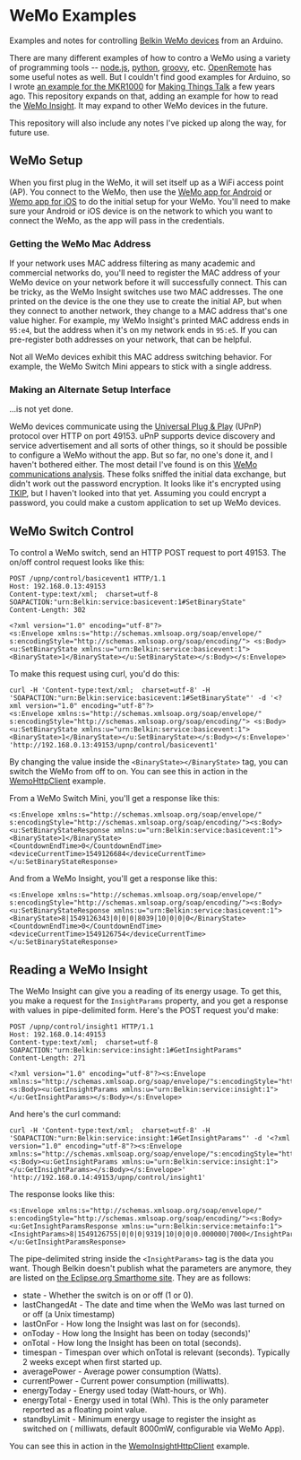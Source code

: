 # WeMo Examples

Examples and notes for controlling [Belkin WeMo devices](https://www.belkin.com/us/Products/home-automation/c/wemo-home-automation/) from an Arduino.

There are many different examples of how to contro a WeMo using a variety of programming tools -- [node.js](https://www.npmjs.com/package/wemo-client), [python](https://ouimeaux.readthedocs.io/en/latest/#), [groovy](https://objectpartners.com/2014/03/25/a-groovy-time-with-upnp-and-wemo/), etc. [OpenRemote](https://github.com/openremote/Documentation/wiki/Belkin-WeMo) has some useful notes as well. But I couldn't find good examples for  Arduino, so I wrote [an example for the MKR1000](https://github.com/tigoe/MakingThingsTalk2/tree/master/3rd_edition/chapter9/WemoHttpClient) for [Making Things Talk](https://www.makingthingstalk.com) a few years ago. This repository expands on that, adding an example for how to read the [WeMo Insight](https://www.belkin.com/us/p/P-F7C029/). It may expand to other WeMo devices in the future. 

This repository will also include any notes I've picked up along the way, for future use.

## WeMo Setup

When you first plug in the WeMo, it will set itself up as a WiFi access point (AP).  You connect to the WeMo, then use the [WeMo app for Android](https://play.google.com/store/apps/details?id=com.belkin.wemoandroid&hl=en_US) or [Wemo app for iOS](https://itunes.apple.com/us/app/wemo/id511376996?mt=8) to do the initial setup for your WeMo. You'll need to make sure your Android or iOS device is on the network to which you want to connect the WeMo, as the app will pass in the credentials. 

### Getting the WeMo Mac Address

If your network uses MAC address filtering as many academic and commercial networks do, you'll need to register the MAC address of your WeMo device  on your network before it will successfully connect. This can be tricky, as the WeMo Insight switches use two MAC addresses. The one printed on the device is the one they use to create the initial AP, but when they connect to another network, they change to a MAC address that's one value higher. For example, my WeMo Insight's printed MAC address ends in `95:e4`, but the address when it's on my network ends in `95:e5`. If you can pre-register both addresses on your network, that can be helpful. 

Not all WeMo devices exhibit this MAC address switching behavior. For example, the WeMo Switch Mini appears to stick with a single address.

### Making an Alternate Setup Interface

...is not yet done.

WeMo devices communicate using the [Universal Plug & Play](https://en.wikipedia.org/wiki/Universal_Plug_and_Play) (UPnP) protocol over HTTP on port 49153. uPnP supports device discovery and service advertisement and all sorts of other things, so it should be possible to configure a WeMo without the app. But so far, no one's done it, and I haven't bothered either. The most detail I've found is on this [WeMo communications analysis](https://www.scip.ch/en/?labs.20160218). These folks sniffed the initial data exchange, but didn't work out the password encryption. It looks like it's encrypted using [TKIP](https://en.wikipedia.org/wiki/Temporal_Key_Integrity_Protocol), but I haven't looked into that yet. Assuming you could encrypt a password, you could make a custom application to set up WeMo devices.

## WeMo Switch Control

To control a WeMo switch, send an HTTP POST request to port 49153. The on/off control request looks like this:

````
POST /upnp/control/basicevent1 HTTP/1.1
Host: 192.168.0.13:49153
Content-type:text/xml;  charset=utf-8
SOAPACTION:"urn:Belkin:service:basicevent:1#SetBinaryState"
Content-Length: 302

<?xml version="1.0" encoding="utf-8"?>
<s:Envelope xmlns:s="http://schemas.xmlsoap.org/soap/envelope/"
s:encodingStyle="http://schemas.xmlsoap.org/soap/encoding/"> <s:Body><u:SetBinaryState xmlns:u="urn:Belkin:service:basicevent:1"> <BinaryState>1</BinaryState></u:SetBinaryState></s:Body></s:Envelope>
````

To make this request using curl, you'd do this:

````
curl -H 'Content-type:text/xml;  charset=utf-8' -H 'SOAPACTION:"urn:Belkin:service:basicevent:1#SetBinaryState"' -d '<?xml version="1.0" encoding="utf-8"?>
<s:Envelope xmlns:s="http://schemas.xmlsoap.org/soap/envelope/"
s:encodingStyle="http://schemas.xmlsoap.org/soap/encoding/"> <s:Body><u:SetBinaryState xmlns:u="urn:Belkin:service:basicevent:1"> <BinaryState>1</BinaryState></u:SetBinaryState></s:Body></s:Envelope>' 'http://192.168.0.13:49153/upnp/control/basicevent1'
````
By changing the value inside the `<BinaryState></BinaryState>` tag, you can switch the WeMo from off to on. You can see this in action in the [WemoHttpClient](WemoHttpClient/WemoHttpClient.ino) example. 

From a WeMo Switch Mini, you'll get a response like this:

````
<s:Envelope xmlns:s="http://schemas.xmlsoap.org/soap/envelope/" s:encodingStyle="http://schemas.xmlsoap.org/soap/encoding/"><s:Body>
<u:SetBinaryStateResponse xmlns:u="urn:Belkin:service:basicevent:1">
<BinaryState>1</BinaryState>
<CountdownEndTime>0</CountdownEndTime>
<deviceCurrentTime>1549126684</deviceCurrentTime>
</u:SetBinaryStateResponse>
````

And from a WeMo Insight, you'll get a response like this:

````
<s:Envelope xmlns:s="http://schemas.xmlsoap.org/soap/envelope/" s:encodingStyle="http://schemas.xmlsoap.org/soap/encoding/"><s:Body>
<u:SetBinaryStateResponse xmlns:u="urn:Belkin:service:basicevent:1">
<BinaryState>8|1549126343|0|0|0|8039|10|0|0|0</BinaryState>
<CountdownEndTime>0</CountdownEndTime>
<deviceCurrentTime>1549126754</deviceCurrentTime>
</u:SetBinaryStateResponse>
````

## Reading a WeMo Insight

The WeMo Insight can give you a reading of its energy usage. To get this, you make a request for the `InsightParams` property, and you get a response with values in pipe-delimited form. Here's the POST request you'd make:

````
POST /upnp/control/insight1 HTTP/1.1
Host: 192.168.0.14:49153
Content-type:text/xml;  charset=utf-8
SOAPACTION:"urn:Belkin:service:insight:1#GetInsightParams"
Content-Length: 271

<?xml version="1.0" encoding="utf-8"?><s:Envelope xmlns:s="http://schemas.xmlsoap.org/soap/envelope/"s:encodingStyle="http://schemas.xmlsoap.org/soap/encoding/"><s:Body><u:GetInsightParams xmlns:u="urn:Belkin:service:insight:1"></u:GetInsightParams></s:Body></s:Envelope>
````

And here's the curl command:

````
curl -H 'Content-type:text/xml;  charset=utf-8' -H 'SOAPACTION:"urn:Belkin:service:insight:1#GetInsightParams"' -d '<?xml version="1.0" encoding="utf-8"?><s:Envelope xmlns:s="http://schemas.xmlsoap.org/soap/envelope/"s:encodingStyle="http://schemas.xmlsoap.org/soap/encoding/"><s:Body><u:GetInsightParams xmlns:u="urn:Belkin:service:insight:1"></u:GetInsightParams></s:Body></s:Envelope>' 'http://192.168.0.14:49153/upnp/control/insight1'
````

The response looks like this:

````
<s:Envelope xmlns:s="http://schemas.xmlsoap.org/soap/envelope/" s:encodingStyle="http://schemas.xmlsoap.org/soap/encoding/"><s:Body>
<u:GetInsightParamsResponse xmlns:u="urn:Belkin:service:metainfo:1">
<InsightParams>8|1549126755|0|0|0|9319|10|0|0|0.000000|7000</InsightParams>
</u:GetInsightParamsResponse>
````

The pipe-delimited string inside the `<InsightParams>` tag is the data you want. Though Belkin doesn't publish what the parameters are anymore, they are listed on [the Eclipse.org Smarthome site](https://www.eclipse.org/smarthome/documentation/features/bindings/wemo/readme.html). They are as follows:

* state - Whether the switch is on or off (1 or 0).
* lastChangedAt - The date and time when the WeMo was last turned on or off (a Unix timestamp)
* lastOnFor - How long the Insight was last on for (seconds).
* onToday -  How long the Insight has been on today (seconds)'
* onTotal - How long the Insight has been on total (seconds).
* timespan - Timespan over which onTotal is relevant (seconds). Typically 2 weeks except when first started up.
* averagePower - Average power consumption (Watts).
* currentPower - Current power consumption (milliwatts).
* energyToday - Energy used today (Watt-hours, or Wh).
* energyTotal - Energy used in total (Wh). This is the only parameter reported as a floating point value. 
* standbyLimit - Minimum energy usage to register the insight as switched on ( milliwats, default 8000mW, configurable via WeMo App).

You can see this in action in the [WemoInsightHttpClient](WemoInsightHttpClient/WemoInsightHttpClient.ino) example.
